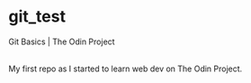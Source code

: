 # git_test
Git Basics | The Odin Project

<br>
My first repo as I started to learn web dev on The Odin Project.